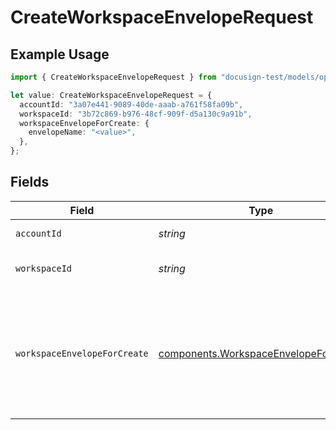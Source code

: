 # CreateWorkspaceEnvelopeRequest

## Example Usage

```typescript
import { CreateWorkspaceEnvelopeRequest } from "docusign-test/models/operations";

let value: CreateWorkspaceEnvelopeRequest = {
  accountId: "3a07e441-9089-40de-aaab-a761f58fa09b",
  workspaceId: "3b72c869-b976-48cf-909f-d5a130c9a91b",
  workspaceEnvelopeForCreate: {
    envelopeName: "<value>",
  },
};
```

## Fields

| Field                                                                                               | Type                                                                                                | Required                                                                                            | Description                                                                                         |
| --------------------------------------------------------------------------------------------------- | --------------------------------------------------------------------------------------------------- | --------------------------------------------------------------------------------------------------- | --------------------------------------------------------------------------------------------------- |
| `accountId`                                                                                         | *string*                                                                                            | :heavy_check_mark:                                                                                  | The ID of the account                                                                               |
| `workspaceId`                                                                                       | *string*                                                                                            | :heavy_check_mark:                                                                                  | The ID of the workspace                                                                             |
| `workspaceEnvelopeForCreate`                                                                        | [components.WorkspaceEnvelopeForCreate](../../models/components/workspaceenvelopeforcreate.md)      | :heavy_check_mark:                                                                                  | The details of the envelope to be created including the list of document IDs to add to the envelope |